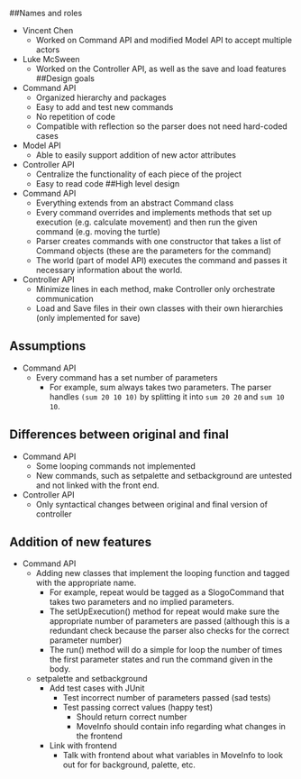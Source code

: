 ##Names and roles
* Vincent Chen
  * Worked on Command API and modified Model API to accept multiple actors
* Luke McSween 
  * Worked on the Controller API, as well as the save and load features
##Design goals 
* Command API
  * Organized hierarchy and packages
  * Easy to add and test new commands
  * No repetition of code
  * Compatible with reflection so the parser does not need hard-coded cases
* Model API
  * Able to easily support addition of new actor attributes 
* Controller API
  * Centralize the functionality of each piece of the project
  * Easy to read code
##High level design
* Command API
  * Everything extends from an abstract Command class
  * Every command overrides and implements methods that set up execution (e.g. calculate movement) and then run the given command (e.g. moving the turtle)
  * Parser creates commands with one constructor that takes a list of Command objects (these are the parameters for the command)
  * The world (part of model API) executes the command and passes it necessary information about the world.
* Controller API
  * Minimize lines in each method, make Controller only orchestrate communication
  * Load and Save files in their own classes with their own hierarchies (only implemented for save)
  
## Assumptions
* Command API
  * Every command has a set number of parameters
    * For example, sum always takes two parameters. The parser handles `(sum 20 10 10)` by splitting it into `sum 20 20` and `sum 10 10`.

## Differences between original and final 
* Command API
  * Some looping commands not implemented
  * New commands, such as setpalette and setbackground are untested and not linked with the front end.
* Controller API
  * Only syntactical changes between original and final version of controller
## Addition of new features
* Command API
  * Adding new classes that implement the looping function and tagged with the appropriate name.
    * For example, repeat would be tagged as a SlogoCommand that takes two parameters and no implied parameters. 
    * The setUpExecution() method for repeat would make sure the appropriate number of parameters are passed (although this is a redundant check because the parser also checks for the correct parameter number)
    * The run() method will do a simple for loop the number of times the first parameter states and run the command given in the body. 
  * setpalette and setbackground
    * Add test cases with JUnit
      * Test incorrect number of parameters passed (sad tests)
      * Test passing correct values (happy test)
        * Should return correct number
        * MoveInfo should contain info regarding what changes in the frontend
    * Link with frontend
      * Talk with frontend about what variables in MoveInfo to look out for for background, palette, etc.

